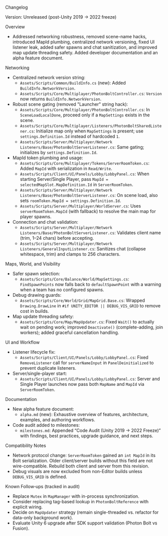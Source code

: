 Changelog

Version: Unreleased (post-Unity 2019 → 2022 freeze)

Overview
- Addressed networking robustness, removed scene-name hacks, introduced MapId plumbing, centralized network versioning, fixed UI listener leak, added safer spawns and chat sanitization, and improved map update threading safety. Added developer documentation and an alpha feature document.

Networking
- Centralized network version string:
  - `Assets/Scripts/Common/BuildInfo.cs` (new): Added `BuildInfo.NetworkVersion`.
  - `Assets/Scripts/Core/Multiplayer/PhotonBoltController.cs`: `Version` now returns `BuildInfo.NetworkVersion`.
- Robust scene gating (removed "Launcher" string hack):
  - `Assets/Scripts/Core/Multiplayer/PhotonBoltController.cs`: In `SceneLoadLocalDone`, proceed only if a `MapSettings` exists in the scene.
  - `Assets/Scripts/Core/Multiplayer/Listeners/PhotonBoltSharedListener.cs`: Initialize map only when `MapSettings` is present; use `settings.Definition.Id` instead of hardcoded `1`.
  - `Assets/Scripts/Server/Multiplayer/Network Listeners/Base/PhotonBoltServerListener.cs`: Same gating; initializes by `settings.Definition.Id`.
- MapId token plumbing and usage:
  - `Assets/Scripts/Core/Multiplayer/Tokens/ServerRoomToken.cs`: Added `MapId` with serialization in `Read/Write`.
  - `Assets/Scripts/Client/UI/Panels/Lobby/LobbyPanel.cs`: When starting Server/Single Player, pass `MapId = selectedMapSlot.MapDefinition.Id` in `ServerRoomToken`.
  - `Assets/Scripts/Server/Multiplayer/Network Listeners/Base/PhotonBoltServerListener.cs`: On scene load, also sets `roomToken.MapId = settings.Definition.Id`.
  - `Assets/Scripts/Server/Multiplayer/WorldServer.cs`: Uses `serverRoomToken.MapId` (with fallback) to resolve the main map for player spawns.
- Connection and chat validation:
  - `Assets/Scripts/Server/Multiplayer/Network Listeners/Base/PhotonBoltServerListener.cs`: Validates client name (trim, 1–24 chars) before accepting.
  - `Assets/Scripts/Server/Multiplayer/Network Listeners/GeneralInputListener.cs`: Sanitizes chat (collapse whitespace, trim) and clamps to 256 characters.

Maps, World, and Visibility
- Safer spawn selection:
  - `Assets/Scripts/Core/Balance/World/MapSettings.cs`: `FindSpawnPoints` now falls back to `defaultSpawnPoint` with a warning when a team has no configured spawns.
- Debug drawing guards:
  - `Assets/Scripts/Core/World/Grid/MapGrid.Base.cs`: Wrapped `Drawing.DrawLine` in `#if UNITY_EDITOR || DEBUG_VIS_GRID` to remove cost in builds.
- Map update threading safety:
  - `Assets/Scripts/Core/Map/MapUpdater.cs`: Fixed `Wait()` to actually wait on pending work; improved `Deactivate()` (complete-adding, join workers); added graceful cancellation handling.

UI and Workflow
- Listener lifecycle fix:
  - `Assets/Scripts/Client/UI/Panels/Lobby/LobbyPanel.cs`: Fixed `RemoveListener` call for `serverNameInput` in `PanelDeinitialized` to prevent duplicate listeners.
- Server/single-player start:
  - `Assets/Scripts/Client/UI/Panels/Lobby/LobbyPanel.cs`: Server and Single Player launches now pass both `MapName` and `MapId` via `ServerRoomToken`.

Documentation
- New alpha feature document:
  - `alpha.md` (new): Exhaustive overview of features, architecture, examples, and authoring workflows.
- Code audit added to milestones:
  - `milestones.md`: Appended “Code Audit (Unity 2019 → 2022 Freeze)” with findings, best practices, upgrade guidance, and next steps.

Compatibility Notes
- Network protocol change: `ServerRoomToken` gained an `int MapId` in its Bolt serialization. Older client/server builds without this field are not wire-compatible. Rebuild both client and server from this revision.
- Debug visuals are now excluded from non-Editor builds unless `DEBUG_VIS_GRID` is defined.

Known Follow‑ups (tracked in audit)
- Replace `Mutex` in `MapManager` with in-process synchronization.
- Consider replacing tag-based lookup in `PhotonBoltReference` with explicit wiring.
- Decide on `MapUpdater` strategy (remain single-threaded vs. refactor for data-only background work).
- Evaluate Unity 6 upgrade after SDK support validation (Photon Bolt vs Fusion).

